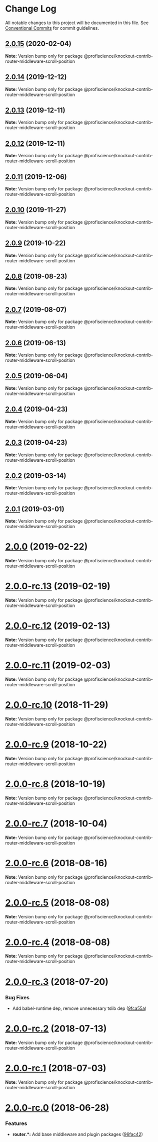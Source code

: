 # Change Log

All notable changes to this project will be documented in this file.
See [Conventional Commits](https://conventionalcommits.org) for commit guidelines.

## [2.0.15](https://github.com/Profiscience/knockout-contrib/compare/@profiscience/knockout-contrib-router-middleware-scroll-position@2.0.14...@profiscience/knockout-contrib-router-middleware-scroll-position@2.0.15) (2020-02-04)

**Note:** Version bump only for package @profiscience/knockout-contrib-router-middleware-scroll-position





## [2.0.14](https://github.com/Profiscience/knockout-contrib/compare/@profiscience/knockout-contrib-router-middleware-scroll-position@2.0.13...@profiscience/knockout-contrib-router-middleware-scroll-position@2.0.14) (2019-12-12)

**Note:** Version bump only for package @profiscience/knockout-contrib-router-middleware-scroll-position





## [2.0.13](https://github.com/Profiscience/knockout-contrib/compare/@profiscience/knockout-contrib-router-middleware-scroll-position@2.0.12...@profiscience/knockout-contrib-router-middleware-scroll-position@2.0.13) (2019-12-11)

**Note:** Version bump only for package @profiscience/knockout-contrib-router-middleware-scroll-position





## [2.0.12](https://github.com/Profiscience/knockout-contrib/compare/@profiscience/knockout-contrib-router-middleware-scroll-position@2.0.11...@profiscience/knockout-contrib-router-middleware-scroll-position@2.0.12) (2019-12-11)

**Note:** Version bump only for package @profiscience/knockout-contrib-router-middleware-scroll-position





## [2.0.11](https://github.com/Profiscience/knockout-contrib/compare/@profiscience/knockout-contrib-router-middleware-scroll-position@2.0.10...@profiscience/knockout-contrib-router-middleware-scroll-position@2.0.11) (2019-12-06)

**Note:** Version bump only for package @profiscience/knockout-contrib-router-middleware-scroll-position





## [2.0.10](https://github.com/Profiscience/knockout-contrib/compare/@profiscience/knockout-contrib-router-middleware-scroll-position@2.0.9...@profiscience/knockout-contrib-router-middleware-scroll-position@2.0.10) (2019-11-27)

**Note:** Version bump only for package @profiscience/knockout-contrib-router-middleware-scroll-position





## [2.0.9](https://github.com/Profiscience/knockout-contrib/compare/@profiscience/knockout-contrib-router-middleware-scroll-position@2.0.8...@profiscience/knockout-contrib-router-middleware-scroll-position@2.0.9) (2019-10-22)

**Note:** Version bump only for package @profiscience/knockout-contrib-router-middleware-scroll-position





## [2.0.8](https://github.com/Profiscience/knockout-contrib/compare/@profiscience/knockout-contrib-router-middleware-scroll-position@2.0.7...@profiscience/knockout-contrib-router-middleware-scroll-position@2.0.8) (2019-08-23)

**Note:** Version bump only for package @profiscience/knockout-contrib-router-middleware-scroll-position





## [2.0.7](https://github.com/Profiscience/knockout-contrib/compare/@profiscience/knockout-contrib-router-middleware-scroll-position@2.0.6...@profiscience/knockout-contrib-router-middleware-scroll-position@2.0.7) (2019-08-07)

**Note:** Version bump only for package @profiscience/knockout-contrib-router-middleware-scroll-position

## [2.0.6](https://github.com/Profiscience/knockout-contrib/compare/@profiscience/knockout-contrib-router-middleware-scroll-position@2.0.5...@profiscience/knockout-contrib-router-middleware-scroll-position@2.0.6) (2019-06-13)

**Note:** Version bump only for package @profiscience/knockout-contrib-router-middleware-scroll-position

## [2.0.5](https://github.com/Profiscience/knockout-contrib/compare/@profiscience/knockout-contrib-router-middleware-scroll-position@2.0.4...@profiscience/knockout-contrib-router-middleware-scroll-position@2.0.5) (2019-06-04)

**Note:** Version bump only for package @profiscience/knockout-contrib-router-middleware-scroll-position

## [2.0.4](https://github.com/Profiscience/knockout-contrib/compare/@profiscience/knockout-contrib-router-middleware-scroll-position@2.0.3...@profiscience/knockout-contrib-router-middleware-scroll-position@2.0.4) (2019-04-23)

**Note:** Version bump only for package @profiscience/knockout-contrib-router-middleware-scroll-position

## [2.0.3](https://github.com/Profiscience/knockout-contrib/compare/@profiscience/knockout-contrib-router-middleware-scroll-position@2.0.2...@profiscience/knockout-contrib-router-middleware-scroll-position@2.0.3) (2019-04-23)

**Note:** Version bump only for package @profiscience/knockout-contrib-router-middleware-scroll-position

## [2.0.2](https://github.com/Profiscience/knockout-contrib/compare/@profiscience/knockout-contrib-router-middleware-scroll-position@2.0.1...@profiscience/knockout-contrib-router-middleware-scroll-position@2.0.2) (2019-03-14)

**Note:** Version bump only for package @profiscience/knockout-contrib-router-middleware-scroll-position

## [2.0.1](https://github.com/Profiscience/knockout-contrib/compare/@profiscience/knockout-contrib-router-middleware-scroll-position@2.0.0...@profiscience/knockout-contrib-router-middleware-scroll-position@2.0.1) (2019-03-01)

**Note:** Version bump only for package @profiscience/knockout-contrib-router-middleware-scroll-position

# [2.0.0](https://github.com/Profiscience/knockout-contrib/compare/@profiscience/knockout-contrib-router-middleware-scroll-position@2.0.0-rc.13...@profiscience/knockout-contrib-router-middleware-scroll-position@2.0.0) (2019-02-22)

**Note:** Version bump only for package @profiscience/knockout-contrib-router-middleware-scroll-position

# [2.0.0-rc.13](https://github.com/Profiscience/knockout-contrib/compare/@profiscience/knockout-contrib-router-middleware-scroll-position@2.0.0-rc.12...@profiscience/knockout-contrib-router-middleware-scroll-position@2.0.0-rc.13) (2019-02-19)

**Note:** Version bump only for package @profiscience/knockout-contrib-router-middleware-scroll-position

# [2.0.0-rc.12](https://github.com/Profiscience/knockout-contrib/compare/@profiscience/knockout-contrib-router-middleware-scroll-position@2.0.0-rc.11...@profiscience/knockout-contrib-router-middleware-scroll-position@2.0.0-rc.12) (2019-02-13)

**Note:** Version bump only for package @profiscience/knockout-contrib-router-middleware-scroll-position

# [2.0.0-rc.11](https://github.com/Profiscience/knockout-contrib/compare/@profiscience/knockout-contrib-router-middleware-scroll-position@2.0.0-rc.10...@profiscience/knockout-contrib-router-middleware-scroll-position@2.0.0-rc.11) (2019-02-03)

**Note:** Version bump only for package @profiscience/knockout-contrib-router-middleware-scroll-position

# [2.0.0-rc.10](https://github.com/Profiscience/knockout-contrib/compare/@profiscience/knockout-contrib-router-middleware-scroll-position@2.0.0-rc.9...@profiscience/knockout-contrib-router-middleware-scroll-position@2.0.0-rc.10) (2018-11-29)

**Note:** Version bump only for package @profiscience/knockout-contrib-router-middleware-scroll-position

# [2.0.0-rc.9](https://github.com/Profiscience/knockout-contrib/compare/@profiscience/knockout-contrib-router-middleware-scroll-position@2.0.0-rc.8...@profiscience/knockout-contrib-router-middleware-scroll-position@2.0.0-rc.9) (2018-10-22)

**Note:** Version bump only for package @profiscience/knockout-contrib-router-middleware-scroll-position

# [2.0.0-rc.8](https://github.com/Profiscience/knockout-contrib/compare/@profiscience/knockout-contrib-router-middleware-scroll-position@2.0.0-rc.7...@profiscience/knockout-contrib-router-middleware-scroll-position@2.0.0-rc.8) (2018-10-19)

**Note:** Version bump only for package @profiscience/knockout-contrib-router-middleware-scroll-position

<a name="2.0.0-rc.7"></a>

# [2.0.0-rc.7](https://github.com/Profiscience/knockout-contrib/compare/@profiscience/knockout-contrib-router-middleware-scroll-position@2.0.0-rc.6...@profiscience/knockout-contrib-router-middleware-scroll-position@2.0.0-rc.7) (2018-10-04)

**Note:** Version bump only for package @profiscience/knockout-contrib-router-middleware-scroll-position

<a name="2.0.0-rc.6"></a>

# [2.0.0-rc.6](https://github.com/Profiscience/knockout-contrib/compare/@profiscience/knockout-contrib-router-middleware-scroll-position@2.0.0-rc.5...@profiscience/knockout-contrib-router-middleware-scroll-position@2.0.0-rc.6) (2018-08-16)

**Note:** Version bump only for package @profiscience/knockout-contrib-router-middleware-scroll-position

<a name="2.0.0-rc.5"></a>

# [2.0.0-rc.5](https://github.com/Profiscience/knockout-contrib/compare/@profiscience/knockout-contrib-router-middleware-scroll-position@2.0.0-rc.4...@profiscience/knockout-contrib-router-middleware-scroll-position@2.0.0-rc.5) (2018-08-08)

**Note:** Version bump only for package @profiscience/knockout-contrib-router-middleware-scroll-position

<a name="2.0.0-rc.4"></a>

# [2.0.0-rc.4](https://github.com/Profiscience/knockout-contrib/compare/@profiscience/knockout-contrib-router-middleware-scroll-position@2.0.0-rc.3...@profiscience/knockout-contrib-router-middleware-scroll-position@2.0.0-rc.4) (2018-08-08)

**Note:** Version bump only for package @profiscience/knockout-contrib-router-middleware-scroll-position

<a name="2.0.0-rc.3"></a>

# [2.0.0-rc.3](https://github.com/Profiscience/knockout-contrib/compare/@profiscience/knockout-contrib-router-middleware-scroll-position@2.0.0-rc.2...@profiscience/knockout-contrib-router-middleware-scroll-position@2.0.0-rc.3) (2018-07-20)

### Bug Fixes

- Add babel-runtime dep, remove unnecessary tslib dep ([9fca55a](https://github.com/Profiscience/knockout-contrib/commit/9fca55a))

<a name="2.0.0-rc.2"></a>

# [2.0.0-rc.2](https://github.com/Profiscience/knockout-contrib/compare/@profiscience/knockout-contrib-router-middleware-scroll-position@2.0.0-rc.1...@profiscience/knockout-contrib-router-middleware-scroll-position@2.0.0-rc.2) (2018-07-13)

**Note:** Version bump only for package @profiscience/knockout-contrib-router-middleware-scroll-position

<a name="2.0.0-rc.1"></a>

# [2.0.0-rc.1](https://github.com/Profiscience/knockout-contrib/compare/@profiscience/knockout-contrib-router-middleware-scroll-position@2.0.0-rc.0...@profiscience/knockout-contrib-router-middleware-scroll-position@2.0.0-rc.1) (2018-07-03)

**Note:** Version bump only for package @profiscience/knockout-contrib-router-middleware-scroll-position

<a name="2.0.0-rc.0"></a>

# [2.0.0-rc.0](https://github.com/Profiscience/knockout-contrib/compare/@profiscience/knockout-contrib-router-middleware-scroll-position@1.0.0-alpha.9...@profiscience/knockout-contrib-router-middleware-scroll-position@2.0.0-rc.0) (2018-06-28)

### Features

- **router.\*:** Add base middleware and plugin packages ([96fac42](https://github.com/Profiscience/knockout-contrib/commit/96fac42))
